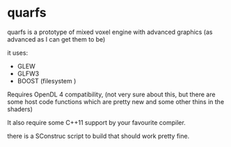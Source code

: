 quarfs
======

quarfs is a prototype of mixed voxel engine with advanced graphics (as advanced as I can get them to be)

it uses:

- GLEW 
- GLFW3
- BOOST (filesystem )

Requires OpenDL 4 compatibility, (not very sure about this, but there are some host code functions which are pretty new and some other thins in the shaders)

It also require some C++11 support by your favourite compiler. 

there is a SConstruc script to build that should work pretty fine.

